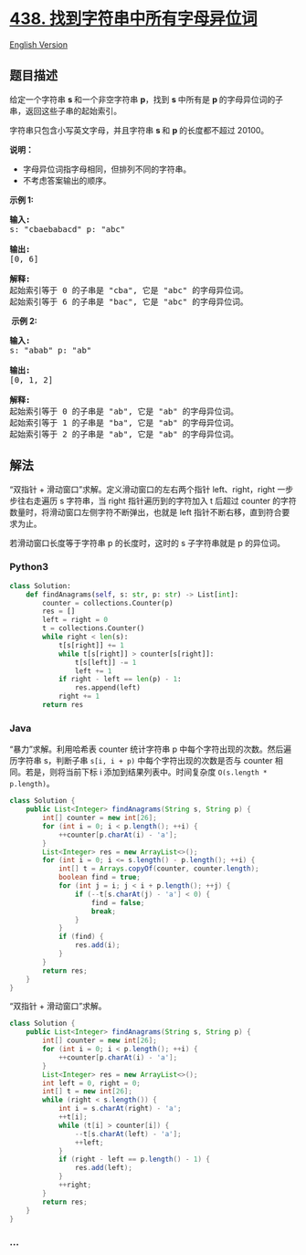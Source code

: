 # [438. 找到字符串中所有字母异位词](https://leetcode-cn.com/problems/find-all-anagrams-in-a-string)

[English Version](https://github.com/yanglr/leetcode-ac/blob/master/assets/0400-0499/0438.Find%20All%20Anagrams%20in%20a%20String/README_EN.md)

## 题目描述

<!-- 这里写题目描述 -->

<p>给定一个字符串&nbsp;<strong>s&nbsp;</strong>和一个非空字符串&nbsp;<strong>p</strong>，找到&nbsp;<strong>s&nbsp;</strong>中所有是&nbsp;<strong>p&nbsp;</strong>的字母异位词的子串，返回这些子串的起始索引。</p>

<p>字符串只包含小写英文字母，并且字符串&nbsp;<strong>s&nbsp;</strong>和 <strong>p&nbsp;</strong>的长度都不超过 20100。</p>

<p><strong>说明：</strong></p>

<ul>
	<li>字母异位词指字母相同，但排列不同的字符串。</li>
	<li>不考虑答案输出的顺序。</li>
</ul>

<p><strong>示例&nbsp;1:</strong></p>

<pre>
<strong>输入:</strong>
s: &quot;cbaebabacd&quot; p: &quot;abc&quot;

<strong>输出:</strong>
[0, 6]

<strong>解释:</strong>
起始索引等于 0 的子串是 &quot;cba&quot;, 它是 &quot;abc&quot; 的字母异位词。
起始索引等于 6 的子串是 &quot;bac&quot;, 它是 &quot;abc&quot; 的字母异位词。
</pre>

<p><strong>&nbsp;示例 2:</strong></p>

<pre>
<strong>输入:</strong>
s: &quot;abab&quot; p: &quot;ab&quot;

<strong>输出:</strong>
[0, 1, 2]

<strong>解释:</strong>
起始索引等于 0 的子串是 &quot;ab&quot;, 它是 &quot;ab&quot; 的字母异位词。
起始索引等于 1 的子串是 &quot;ba&quot;, 它是 &quot;ab&quot; 的字母异位词。
起始索引等于 2 的子串是 &quot;ab&quot;, 它是 &quot;ab&quot; 的字母异位词。
</pre>

## 解法

<!-- 这里可写通用的实现逻辑 -->

“双指针 + 滑动窗口”求解。定义滑动窗口的左右两个指针 left、right，right 一步步往右走遍历 s 字符串，当 right 指针遍历到的字符加入 t 后超过 counter 的字符数量时，将滑动窗口左侧字符不断弹出，也就是 left 指针不断右移，直到符合要求为止。

若滑动窗口长度等于字符串 p 的长度时，这时的 s 子字符串就是 p 的异位词。

<!-- tabs:start -->

### **Python3**

<!-- 这里可写当前语言的特殊实现逻辑 -->

```python
class Solution:
    def findAnagrams(self, s: str, p: str) -> List[int]:
        counter = collections.Counter(p)
        res = []
        left = right = 0
        t = collections.Counter()
        while right < len(s):
            t[s[right]] += 1
            while t[s[right]] > counter[s[right]]:
                t[s[left]] -= 1
                left += 1
            if right - left == len(p) - 1:
                res.append(left)
            right += 1
        return res
```

### **Java**

<!-- 这里可写当前语言的特殊实现逻辑 -->

“暴力”求解。利用哈希表 counter 统计字符串 p 中每个字符出现的次数。然后遍历字符串 s，判断子串 `s[i, i + p)` 中每个字符出现的次数是否与 counter 相同。若是，则将当前下标 i 添加到结果列表中。时间复杂度 `O(s.length * p.length)`。

```java
class Solution {
    public List<Integer> findAnagrams(String s, String p) {
        int[] counter = new int[26];
        for (int i = 0; i < p.length(); ++i) {
            ++counter[p.charAt(i) - 'a'];
        }
        List<Integer> res = new ArrayList<>();
        for (int i = 0; i <= s.length() - p.length(); ++i) {
            int[] t = Arrays.copyOf(counter, counter.length);
            boolean find = true;
            for (int j = i; j < i + p.length(); ++j) {
                if (--t[s.charAt(j) - 'a'] < 0) {
                    find = false;
                    break;
                }
            }
            if (find) {
                res.add(i);
            }
        }
        return res;
    }
}
```

“双指针 + 滑动窗口”求解。

```java
class Solution {
    public List<Integer> findAnagrams(String s, String p) {
        int[] counter = new int[26];
        for (int i = 0; i < p.length(); ++i) {
            ++counter[p.charAt(i) - 'a'];
        }
        List<Integer> res = new ArrayList<>();
        int left = 0, right = 0;
        int[] t = new int[26];
        while (right < s.length()) {
            int i = s.charAt(right) - 'a';
            ++t[i];
            while (t[i] > counter[i]) {
                --t[s.charAt(left) - 'a'];
                ++left;
            }
            if (right - left == p.length() - 1) {
                res.add(left);
            }
            ++right;
        }
        return res;
    }
}
```

### **...**

```

```

<!-- tabs:end -->
